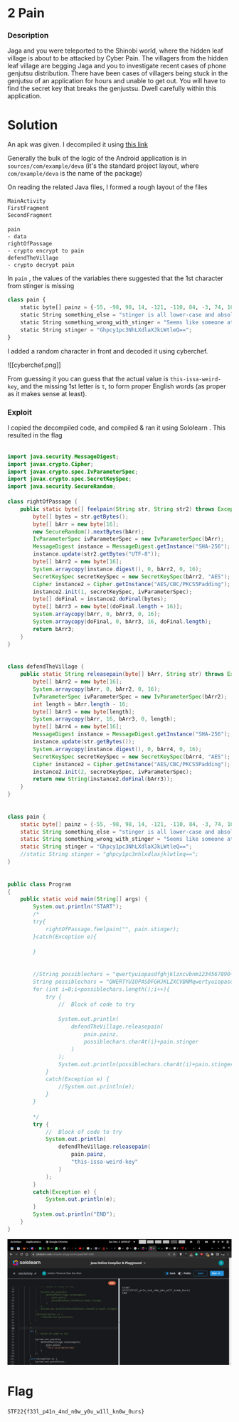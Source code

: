 # 2 Pain

### Description

Jaga and you were teleported to the Shinobi world, where the hidden leaf village is about to be attacked by Cyber Pain. The villagers from the hidden leaf village are begging Jaga and you to investigate recent cases of phone genjutsu distribution. There have been cases of villagers being stuck in the genjutsu of an application for hours and unable to get out. You will have to find the secret key that breaks the genjustsu. Dwell carefully within this application.


# Solution

An apk was given. I decompiled it using [this link](http://www.javadecompilers.com/apk)

Generally the bulk of the logic of the Android application is in  `sources/com/example/deva` (it's the standard project layout, where `com/example/deva` is the name of the package)

On reading the related Java files, I formed a rough layout of the files

```
MainActivity
FirstFragment
SecondFragment

pain
- data
rightOfPassage
- crypto encrypt to pain
defendTheVillage
- crypto decrypt pain
```

In `pain` , the values of the variables there suggested that  the 1st character from stinger is missing

```python
class pain {
    static byte[] painz = {-55, -98, 98, 14, -121, -110, 84, -3, 74, 10, 106, -27, -13, -112, -42, 111, -1, -89, -64, 46, -15, -108, -26, 59, -111, 113, 2, -69, -83, 45, -31, -103, 46, -84, -113, 116, -110, -36, 22, -23, 86, 38, -17, 0, 100, -65, 94, 48, 76, 17, 35, -117, -51, -81, -95, 49, 62, -28, 96, 86, 65, 76, 57, 40};
    static String something_else = "stinger is all lower-case and absolutely no 1337 speak here";
    static String something_wrong_with_stinger = "Seems like someone ate the first char of stinger, oh no!";
    static String stinger = "Ghpcy1pc3NhLXdlaXJkLWtleQ==";
}
```


I added a random character in front and decoded it using cyberchef.

![[cyberchef.png]]

From guessing it you can guess that the actual value is `this-issa-weird-key`, and the missing 1st letter is `t`, to form proper English words (as proper as it makes sense at least).

### Exploit

I copied the decompiled code, and compiled & ran it using Sololearn . This resulted in the flag

```java

import java.security.MessageDigest;
import javax.crypto.Cipher;
import javax.crypto.spec.IvParameterSpec;
import javax.crypto.spec.SecretKeySpec;
import java.security.SecureRandom;

class rightOfPassage {
    public static byte[] feelpain(String str, String str2) throws Exception {
        byte[] bytes = str.getBytes();
        byte[] bArr = new byte[16];
        new SecureRandom().nextBytes(bArr);
        IvParameterSpec ivParameterSpec = new IvParameterSpec(bArr);
        MessageDigest instance = MessageDigest.getInstance("SHA-256");
        instance.update(str2.getBytes("UTF-8"));
        byte[] bArr2 = new byte[16];
        System.arraycopy(instance.digest(), 0, bArr2, 0, 16);
        SecretKeySpec secretKeySpec = new SecretKeySpec(bArr2, "AES");
        Cipher instance2 = Cipher.getInstance("AES/CBC/PKCS5Padding");
        instance2.init(1, secretKeySpec, ivParameterSpec);
        byte[] doFinal = instance2.doFinal(bytes);
        byte[] bArr3 = new byte[(doFinal.length + 16)];
        System.arraycopy(bArr, 0, bArr3, 0, 16);
        System.arraycopy(doFinal, 0, bArr3, 16, doFinal.length);
        return bArr3;
    }
}


class defendTheVillage {
    public static String releasepain(byte[] bArr, String str) throws Exception {
        byte[] bArr2 = new byte[16];
        System.arraycopy(bArr, 0, bArr2, 0, 16);
        IvParameterSpec ivParameterSpec = new IvParameterSpec(bArr2);
        int length = bArr.length - 16;
        byte[] bArr3 = new byte[length];
        System.arraycopy(bArr, 16, bArr3, 0, length);
        byte[] bArr4 = new byte[16];
        MessageDigest instance = MessageDigest.getInstance("SHA-256");
        instance.update(str.getBytes());
        System.arraycopy(instance.digest(), 0, bArr4, 0, 16);
        SecretKeySpec secretKeySpec = new SecretKeySpec(bArr4, "AES");
        Cipher instance2 = Cipher.getInstance("AES/CBC/PKCS5Padding");
        instance2.init(2, secretKeySpec, ivParameterSpec);
        return new String(instance2.doFinal(bArr3));
    }
}


class pain {
    static byte[] painz = {-55, -98, 98, 14, -121, -110, 84, -3, 74, 10, 106, -27, -13, -112, -42, 111, -1, -89, -64, 46, -15, -108, -26, 59, -111, 113, 2, -69, -83, 45, -31, -103, 46, -84, -113, 116, -110, -36, 22, -23, 86, 38, -17, 0, 100, -65, 94, 48, 76, 17, 35, -117, -51, -81, -95, 49, 62, -28, 96, 86, 65, 76, 57, 40};
    static String something_else = "stinger is all lower-case and absolutely no 1337 speak here";
    static String something_wrong_with_stinger = "Seems like someone ate the first char of stinger, oh no!";
    static String stinger = "Ghpcy1pc3NhLXdlaXJkLWtleQ==";
    //static String stinger = "ghpcy1pc3nhlxdlaxjklwtleq==";
}


public class Program
{
    public static void main(String[] args) {
        System.out.println("START");
        /*
        try{
            rightOfPassage.feelpain("", pain.stinger);
        }catch(Exception e){

        }


        //String possiblechars = "qwertyuiopasdfghjklzxcvbnm1234567890+/=";
        String possiblechars = "QWERTYUIOPASDFGHJKLZXCVBNMqwertyuiopasdfghjklzxcvbnm1234567890+/=";
        for (int i=0;i<possiblechars.length();i++){
            try {
                //  Block of code to try

                System.out.println(
                    defendTheVillage.releasepain(
                        pain.painz,
                        possiblechars.charAt(i)+pain.stinger
                    )
                );
                System.out.println(possiblechars.charAt(i)+pain.stinger);
            }
            catch(Exception e) {
                //System.out.println(e);
            }
        }
        
        */
        try {
            //  Block of code to try
            System.out.println(
                defendTheVillage.releasepain(
                    pain.painz,
                    "this-issa-weird-key"
                )
            );
        }
        catch(Exception e) {
            System.out.println(e);
        }
        System.out.println("END");
	}
}
```

![](sololearn.png)

# Flag

`STF22{f33l_p41n_4nd_n0w_y0u_w1ll_kn0w_0urs}`